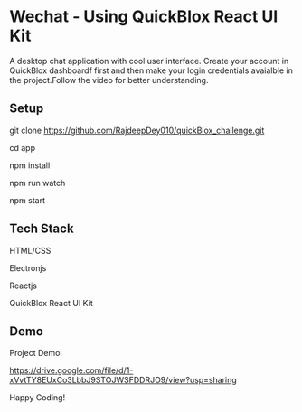 # Wechat - Using QuickBlox React UI Kit
A desktop chat application with cool user interface. Create your account in QuickBlox dashboardf first and then make your login credentials avaialble in the project.Follow the video for better understanding.

## Setup
 git clone https://github.com/RajdeepDey010/quickBlox_challenge.git

 cd app
 
 npm install

 npm run watch

 npm start

## Tech Stack
 HTML/CSS

 Electronjs

 Reactjs

 QuickBlox React UI Kit

## Demo
 Project Demo: 
 
 https://drive.google.com/file/d/1-xVvtTY8EUxCo3LbbJ9STOJWSFDDRJO9/view?usp=sharing

Happy Coding!